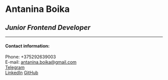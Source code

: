 # Antanina Boika

## _Junior Frontend Developer_

---

#### Contact information:

Phone: +375292639003  
 E-mail: antanina.boika@gmail.com  
 [Telegram](https://t.me/Antanina_Boika)  
 [LinkedIn](https://www.linkedin.com/in/antanina-boika-074724254/)
[GitHub](https://github.com/Antanina-Boika)
